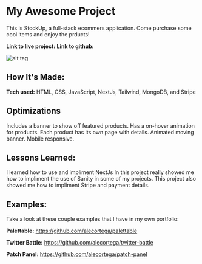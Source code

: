 # My Awesome Project
This is StockUp, a full-stack ecommers application. Come purchase some cool items and enjoy the prducts!

**Link to live project:** 
**Link to github:** 

![alt tag](http://placecorgi.com/1200/650)

## How It's Made:

**Tech used:** HTML, CSS, JavaScript, NextJs, Tailwind, MongoDB, and Stripe


## Optimizations
Includes a banner to show off featured products.
Has a on-hover animation for products.
Each product has its own page with details.
Animated moving banner.
Mobile responsive.

## Lessons Learned:
I learned how to use and impliment NextJs
In this project really showed me how to impliment the use of Sanity in some of my projects. This project also showed me how to impliment Stripe and payment details. 

## Examples:
Take a look at these couple examples that I have in my own portfolio:

**Palettable:** https://github.com/alecortega/palettable

**Twitter Battle:** https://github.com/alecortega/twitter-battle

**Patch Panel:** https://github.com/alecortega/patch-panel

